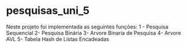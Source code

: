 # pesquisas_uni_5
Neste projeto foi implementada as seguintes funções:
1 - Pesquisa Sequencial
2- Pesquisa Binária
3- Arvore Binaria de Pesquisa
4- Arvore AVL
5- Tabela Hash de Listas Encadeadas
